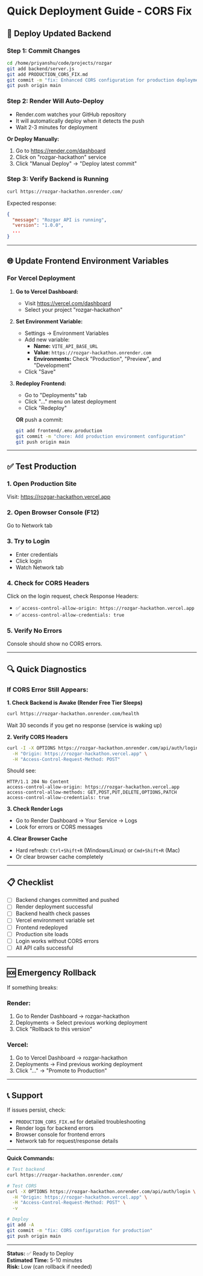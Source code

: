 # Quick Deployment Guide - CORS Fix

## 🚀 Deploy Updated Backend

### Step 1: Commit Changes
```bash
cd /home/priyanshu/code/projects/rozgar
git add backend/server.js
git add PRODUCTION_CORS_FIX.md
git commit -m "fix: Enhanced CORS configuration for production deployment"
git push origin main
```

### Step 2: Render Will Auto-Deploy
- Render.com watches your GitHub repository
- It will automatically deploy when it detects the push
- Wait 2-3 minutes for deployment

**Or Deploy Manually:**
1. Go to https://render.com/dashboard
2. Click on "rozgar-hackathon" service
3. Click "Manual Deploy" → "Deploy latest commit"

### Step 3: Verify Backend is Running
```bash
curl https://rozgar-hackathon.onrender.com/
```

Expected response:
```json
{
  "message": "Rozgar API is running",
  "version": "1.0.0",
  ...
}
```

---

## 🌐 Update Frontend Environment Variables

### For Vercel Deployment

1. **Go to Vercel Dashboard:**
   - Visit https://vercel.com/dashboard
   - Select your project "rozgar-hackathon"

2. **Set Environment Variable:**
   - Settings → Environment Variables
   - Add new variable:
     - **Name:** `VITE_API_BASE_URL`
     - **Value:** `https://rozgar-hackathon.onrender.com`
     - **Environments:** Check "Production", "Preview", and "Development"
   - Click "Save"

3. **Redeploy Frontend:**
   - Go to "Deployments" tab
   - Click "..." menu on latest deployment
   - Click "Redeploy"
   
   **OR** push a commit:
   ```bash
   git add frontend/.env.production
   git commit -m "chore: Add production environment configuration"
   git push origin main
   ```

---

## ✅ Test Production

### 1. Open Production Site
Visit: https://rozgar-hackathon.vercel.app

### 2. Open Browser Console (F12)
Go to Network tab

### 3. Try to Login
- Enter credentials
- Click login
- Watch Network tab

### 4. Check for CORS Headers
Click on the login request, check Response Headers:
- ✅ `access-control-allow-origin: https://rozgar-hackathon.vercel.app`
- ✅ `access-control-allow-credentials: true`

### 5. Verify No Errors
Console should show no CORS errors.

---

## 🔍 Quick Diagnostics

### If CORS Error Still Appears:

**1. Check Backend is Awake (Render Free Tier Sleeps)**
```bash
curl https://rozgar-hackathon.onrender.com/health
```
Wait 30 seconds if you get no response (service is waking up)

**2. Verify CORS Headers**
```bash
curl -I -X OPTIONS https://rozgar-hackathon.onrender.com/api/auth/login \
  -H "Origin: https://rozgar-hackathon.vercel.app" \
  -H "Access-Control-Request-Method: POST"
```

Should see:
```
HTTP/1.1 204 No Content
access-control-allow-origin: https://rozgar-hackathon.vercel.app
access-control-allow-methods: GET,POST,PUT,DELETE,OPTIONS,PATCH
access-control-allow-credentials: true
```

**3. Check Render Logs**
- Go to Render Dashboard → Your Service → Logs
- Look for errors or CORS messages

**4. Clear Browser Cache**
- Hard refresh: `Ctrl+Shift+R` (Windows/Linux) or `Cmd+Shift+R` (Mac)
- Or clear browser cache completely

---

## 📋 Checklist

- [ ] Backend changes committed and pushed
- [ ] Render deployment successful
- [ ] Backend health check passes
- [ ] Vercel environment variable set
- [ ] Frontend redeployed
- [ ] Production site loads
- [ ] Login works without CORS errors
- [ ] All API calls successful

---

## 🆘 Emergency Rollback

If something breaks:

### Render:
1. Go to Render Dashboard → rozgar-hackathon
2. Deployments → Select previous working deployment
3. Click "Rollback to this version"

### Vercel:
1. Go to Vercel Dashboard → rozgar-hackathon
2. Deployments → Find previous working deployment
3. Click "..." → "Promote to Production"

---

## 📞 Support

If issues persist, check:
- `PRODUCTION_CORS_FIX.md` for detailed troubleshooting
- Render logs for backend errors
- Browser console for frontend errors
- Network tab for request/response details

---

**Quick Commands:**

```bash
# Test backend
curl https://rozgar-hackathon.onrender.com/

# Test CORS
curl -X OPTIONS https://rozgar-hackathon.onrender.com/api/auth/login \
  -H "Origin: https://rozgar-hackathon.vercel.app" \
  -H "Access-Control-Request-Method: POST" \
  -v

# Deploy
git add -A
git commit -m "fix: CORS configuration for production"
git push origin main
```

---

**Status:** ✅ Ready to Deploy  
**Estimated Time:** 5-10 minutes  
**Risk:** Low (can rollback if needed)
